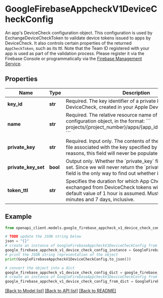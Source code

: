 # GoogleFirebaseAppcheckV1DeviceCheckConfig

An app's DeviceCheck configuration object. This configuration is used by ExchangeDeviceCheckToken to validate device tokens issued to apps by DeviceCheck. It also controls certain properties of the returned `AppCheckToken`, such as its ttl. Note that the Team ID registered with your app is used as part of the validation process. Please register it via the Firebase Console or programmatically via the [Firebase Management Service](https://firebase.google.com/docs/projects/api/reference/rest/v11/projects.iosApps/patch).

## Properties

Name | Type | Description | Notes
------------ | ------------- | ------------- | -------------
**key_id** | **str** | Required. The key identifier of a private key enabled with DeviceCheck, created in your Apple Developer account. | [optional] 
**name** | **str** | Required. The relative resource name of the DeviceCheck configuration object, in the format: &#x60;&#x60;&#x60; projects/{project_number}/apps/{app_id}/deviceCheckConfig &#x60;&#x60;&#x60; | [optional] 
**private_key** | **str** | Required. Input only. The contents of the private key (&#x60;.p8&#x60;) file associated with the key specified by &#x60;key_id&#x60;. For security reasons, this field will never be populated in any response. | [optional] 
**private_key_set** | **bool** | Output only. Whether the &#x60;private_key&#x60; field was previously set. Since we will never return the &#x60;private_key&#x60; field, this field is the only way to find out whether it was previously set. | [optional] [readonly] 
**token_ttl** | **str** | Specifies the duration for which App Check tokens exchanged from DeviceCheck tokens will be valid. If unset, a default value of 1 hour is assumed. Must be between 30 minutes and 7 days, inclusive. | [optional] 

## Example

```python
from openapi_client.models.google_firebase_appcheck_v1_device_check_config import GoogleFirebaseAppcheckV1DeviceCheckConfig

# TODO update the JSON string below
json = "{}"
# create an instance of GoogleFirebaseAppcheckV1DeviceCheckConfig from a JSON string
google_firebase_appcheck_v1_device_check_config_instance = GoogleFirebaseAppcheckV1DeviceCheckConfig.from_json(json)
# print the JSON string representation of the object
print(GoogleFirebaseAppcheckV1DeviceCheckConfig.to_json())

# convert the object into a dict
google_firebase_appcheck_v1_device_check_config_dict = google_firebase_appcheck_v1_device_check_config_instance.to_dict()
# create an instance of GoogleFirebaseAppcheckV1DeviceCheckConfig from a dict
google_firebase_appcheck_v1_device_check_config_from_dict = GoogleFirebaseAppcheckV1DeviceCheckConfig.from_dict(google_firebase_appcheck_v1_device_check_config_dict)
```
[[Back to Model list]](../README.md#documentation-for-models) [[Back to API list]](../README.md#documentation-for-api-endpoints) [[Back to README]](../README.md)


